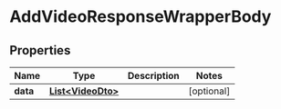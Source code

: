 

# AddVideoResponseWrapperBody


## Properties

Name | Type | Description | Notes
------------ | ------------- | ------------- | -------------
**data** | [**List&lt;VideoDto&gt;**](VideoDto.md) |  |  [optional]



